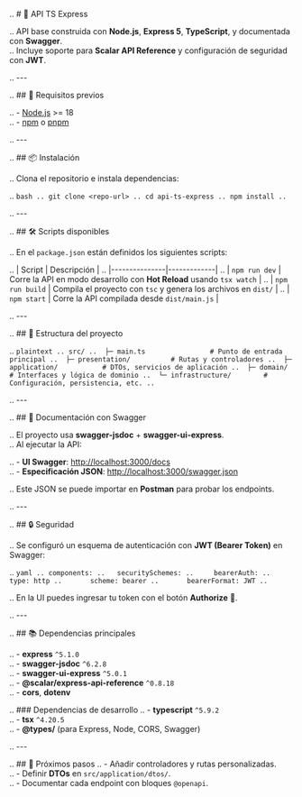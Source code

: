 .. # 📌 API TS Express

.. API base construida con **Node.js**, **Express 5**, **TypeScript**, y documentada con **Swagger**.  
.. Incluye soporte para **Scalar API Reference** y configuración de seguridad con **JWT**.

.. ---

.. ## 🚀 Requisitos previos

.. - [Node.js](https://nodejs.org/) >= 18  
.. - [npm](https://www.npmjs.com/) o [pnpm](https://pnpm.io/)  

.. ---

.. ## 📦 Instalación

.. Clona el repositorio e instala dependencias:

.. ```bash
.. git clone <repo-url>
.. cd api-ts-express
.. npm install
.. ```

.. ---

.. ## 🛠️ Scripts disponibles

.. En el `package.json` están definidos los siguientes scripts:

.. | Script        | Descripción |
.. |---------------|-------------|
.. | `npm run dev` | Corre la API en modo desarrollo con **Hot Reload** usando `tsx watch` |
.. | `npm run build` | Compila el proyecto con `tsc` y genera los archivos en `dist/` |
.. | `npm start` | Corre la API compilada desde `dist/main.js` |

.. ---

.. ## 📂 Estructura del proyecto

.. ```plaintext
.. src/
..  ├─ main.ts                # Punto de entrada principal
..  ├─ presentation/          # Rutas y controladores
..  ├─ application/           # DTOs, servicios de aplicación
..  ├─ domain/                # Interfaces y lógica de dominio
..  └─ infrastructure/        # Configuración, persistencia, etc.
.. ```

.. ---

.. ## 📖 Documentación con Swagger

.. El proyecto usa **swagger-jsdoc** + **swagger-ui-express**.  
.. Al ejecutar la API:

.. - **UI Swagger**: [http://localhost:3000/docs](http://localhost:3000/docs)  
.. - **Especificación JSON**: [http://localhost:3000/swagger.json](http://localhost:3000/swagger.json)  

.. Este JSON se puede importar en **Postman** para probar los endpoints.

.. ---

.. ## 🔒 Seguridad

.. Se configuró un esquema de autenticación con **JWT (Bearer Token)** en Swagger:

.. ```yaml
.. components:
..   securitySchemes:
..     bearerAuth:
..       type: http
..       scheme: bearer
..       bearerFormat: JWT
.. ```

.. En la UI puedes ingresar tu token con el botón **Authorize** 🔑.

.. ---

.. ## 📚 Dependencias principales

.. - **express** `^5.1.0`  
.. - **swagger-jsdoc** `^6.2.8`  
.. - **swagger-ui-express** `^5.0.1`  
.. - **@scalar/express-api-reference** `^0.8.18`  
.. - **cors**, **dotenv**  

.. ### Dependencias de desarrollo
.. - **typescript** `^5.9.2`  
.. - **tsx** `^4.20.5`  
.. - **@types/** (para Express, Node, CORS, Swagger)  

.. ---

.. ## 📌 Próximos pasos
.. - Añadir controladores y rutas personalizadas.  
.. - Definir **DTOs** en `src/application/dtos/`.  
.. - Documentar cada endpoint con bloques `@openapi`.  
